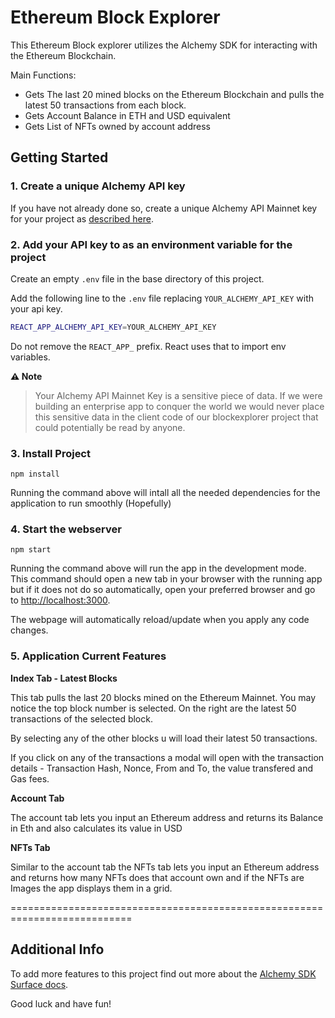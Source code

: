 # Ethereum Block Explorer

This Ethereum Block explorer utilizes the Alchemy SDK for interacting with the Ethereum Blockchain.

Main Functions:
- Gets The last 20 mined blocks on the Ethereum Blockchain and pulls the latest 50 transactions from each block.
- Gets Account Balance in ETH and USD equivalent
- Gets List of NFTs owned by account address


## Getting Started

### 1. Create a unique Alchemy API key

If you have not already done so, create a unique Alchemy API Mainnet key
for your project as [described here](https://auth.alchemy.com/).

### 2. Add your API key to as an environment variable for the project

Create an empty `.env` file in the base directory of this project.

Add the following line to the `.env` file replacing `YOUR_ALCHEMY_API_KEY` with your api key.

```sh
REACT_APP_ALCHEMY_API_KEY=YOUR_ALCHEMY_API_KEY
```

Do not remove the `REACT_APP_` prefix. React uses that to import env variables.

**⚠️ Note**

> Your Alchemy API Mainnet Key is a sensitive piece of data. If we were\
> building an enterprise app to conquer the world we would never place\
> this sensitive data in the client code of our blockexplorer project that\
> could potentially be read by anyone.

### 3. Install Project

`npm install`

Running the command above will intall all the needed dependencies for the application to run smoothly (Hopefully)

### 4. Start the webserver

`npm start`

Running the command above will run the app in the development mode. This command should open a new tab in your browser with the running app but if it does not do so automatically, open your preferred browser and go to [http://localhost:3000](http://localhost:3000).

The webpage will automatically reload/update when you apply any code changes.

### 5. Application Current Features

**Index Tab - Latest Blocks**

This tab pulls the last 20 blocks mined on the Ethereum Mainnet. You may notice the top block number is selected. On the right are the latest 50 transactions of the selected block.

By selecting any of the other blocks u will load their latest 50 transactions.

If you click on any of the transactions a modal will open with the transaction details - Transaction Hash, Nonce, From and To, the value transfered and Gas fees.

**Account Tab**

The account tab lets you input an Ethereum address and returns its Balance in Eth and also calculates its value in USD

**NFTs Tab**

Similar to the account tab the NFTs tab lets you input an Ethereum address and returns how many NFTs does that account own and if the NFTs are Images the app displays them in a grid.



===========================================================================

## Additional Info

To add more features to this project find out more about the [Alchemy SDK Surface docs](https://docs.alchemy.com/reference/alchemy-sdk-quickstart). 


Good luck and have fun!
